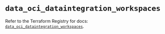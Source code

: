 # `data_oci_dataintegration_workspaces`

Refer to the Terraform Registry for docs: [`data_oci_dataintegration_workspaces`](https://registry.terraform.io/providers/oracle/oci/6.18.0/docs/data-sources/dataintegration_workspaces).
